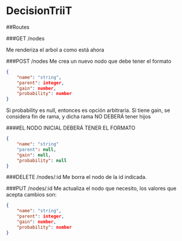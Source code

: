 # DecisionTriiT

##Routes

###GET /nodes

Me renderiza el arbol a como está ahora


###POST /nodes
Me crea un nuevo nodo que debe tener el formato
```json
{
	"name": "string",
	"parent": integer,
	"gain": number,
	"probability": number
}
```
Si probability es null, entonces es opción arbitraria.
Si tiene gain, se considera fin de rama, y dicha rama NO DEBERÁ tener hijos

####EL NODO INICIAL DEBERÁ TENER EL FORMATO
```json
{
	"name": "string"
	"parent": null,
	"gain": null,
	"probability": null
}
```

###DELETE /nodes/:id
Me borra el nodo de la id indicada.

###PUT /nodes/:id
Me actualiza el nodo que necesito, los valores que acepta cambios son:
```json
{
	"name": "string",
	"parent": integer,
	"gain": number,
	"probability": number
}
```